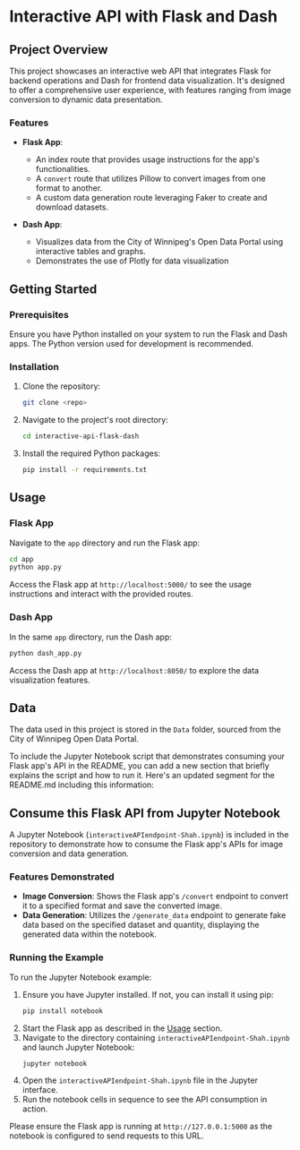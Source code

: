 # Interactive API with Flask and Dash

## Project Overview

This project showcases an interactive web API that integrates Flask for backend operations and Dash for frontend data visualization. It's designed to offer a comprehensive user experience, with features ranging from image conversion to dynamic data presentation.

### Features

- **Flask App**:

  - An index route that provides usage instructions for the app's functionalities.
  - A `convert` route that utilizes Pillow to convert images from one format to another.
  - A custom data generation route leveraging Faker to create and download datasets.

- **Dash App**:
  - Visualizes data from the City of Winnipeg's Open Data Portal using interactive tables and graphs.
  - Demonstrates the use of Plotly for data visualization

## Getting Started

### Prerequisites

Ensure you have Python installed on your system to run the Flask and Dash apps. The Python version used for development is recommended.

### Installation

1. Clone the repository:
   ```bash
   git clone <repo>
   ```
2. Navigate to the project's root directory:
   ```bash
   cd interactive-api-flask-dash
   ```
3. Install the required Python packages:
   ```bash
   pip install -r requirements.txt
   ```

## Usage

### Flask App

Navigate to the `app` directory and run the Flask app:

```bash
cd app
python app.py
```

Access the Flask app at `http://localhost:5000/` to see the usage instructions and interact with the provided routes.

### Dash App

In the same `app` directory, run the Dash app:

```bash
python dash_app.py
```

Access the Dash app at `http://localhost:8050/` to explore the data visualization features.

## Data

The data used in this project is stored in the `Data` folder, sourced from the City of Winnipeg Open Data Portal.

To include the Jupyter Notebook script that demonstrates consuming your Flask app's API in the README, you can add a new section that briefly explains the script and how to run it. Here's an updated segment for the README.md including this information:

## Consume this Flask API from Jupyter Notebook

A Jupyter Notebook (`interactiveAPIendpoint-Shah.ipynb`) is included in the repository to demonstrate how to consume the Flask app's APIs for image conversion and data generation.

### Features Demonstrated

- **Image Conversion**: Shows the Flask app's `/convert` endpoint to convert it to a specified format and save the converted image.
- **Data Generation**: Utilizes the `/generate_data` endpoint to generate fake data based on the specified dataset and quantity, displaying the generated data within the notebook.

### Running the Example

To run the Jupyter Notebook example:

1. Ensure you have Jupyter installed. If not, you can install it using pip:
   ```bash
   pip install notebook
   ```
2. Start the Flask app as described in the [Usage](#usage) section.
3. Navigate to the directory containing `interactiveAPIendpoint-Shah.ipynb` and launch Jupyter Notebook:
   ```bash
   jupyter notebook
   ```
4. Open the `interactiveAPIendpoint-Shah.ipynb` file in the Jupyter interface.
5. Run the notebook cells in sequence to see the API consumption in action.

Please ensure the Flask app is running at `http://127.0.0.1:5000` as the notebook is configured to send requests to this URL.
